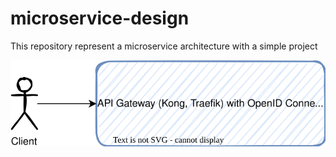 # microservice-design
This repository represent a microservice architecture with a simple project


![Diagram](./microservices.drawio.svg)
